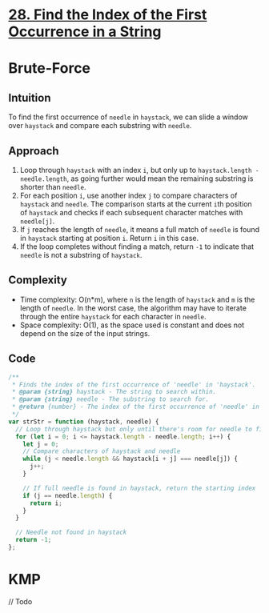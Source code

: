 # [28. Find the Index of the First Occurrence in a String](https://leetcode.com/problems/find-the-index-of-the-first-occurrence-in-a-string/description/)

# Brute-Force
## Intuition

To find the first occurrence of `needle` in `haystack`, we can slide a window over `haystack` and compare each substring with `needle`.

## Approach

1.  Loop through `haystack` with an index `i`, but only up to `haystack.length - needle.length`, as going further would mean the remaining substring is shorter than `needle`.
2.  For each position `i`, use another index `j` to compare characters of `haystack` and `needle`. The comparison starts at the current `i`th position of `haystack` and checks if each subsequent character matches with `needle[j]`.
3.  If `j` reaches the length of `needle`, it means a full match of `needle` is found in `haystack` starting at position `i`. Return `i` in this case.
4.  If the loop completes without finding a match, return `-1` to indicate that `needle` is not a substring of `haystack`.

## Complexity

- Time complexity: O(n\*m), where `n` is the length of `haystack` and `m` is the length of `needle`. In the worst case, the algorithm may have to iterate through the entire `haystack` for each character in `needle`.
- Space complexity: O(1), as the space used is constant and does not depend on the size of the input strings.

## Code

```javascript
/**
 * Finds the index of the first occurrence of 'needle' in 'haystack'.
 * @param {string} haystack - The string to search within.
 * @param {string} needle - The substring to search for.
 * @return {number} - The index of the first occurrence of 'needle' in 'haystack', or -1 if 'needle' is not part of 'haystack'.
 */
var strStr = function (haystack, needle) {
  // Loop through haystack but only until there's room for needle to fit
  for (let i = 0; i <= haystack.length - needle.length; i++) {
    let j = 0;
    // Compare characters of haystack and needle
    while (j < needle.length && haystack[i + j] === needle[j]) {
      j++;
    }

    // If full needle is found in haystack, return the starting index
    if (j == needle.length) {
      return i;
    }
  }

  // Needle not found in haystack
  return -1;
};
```
# KMP
// Todo